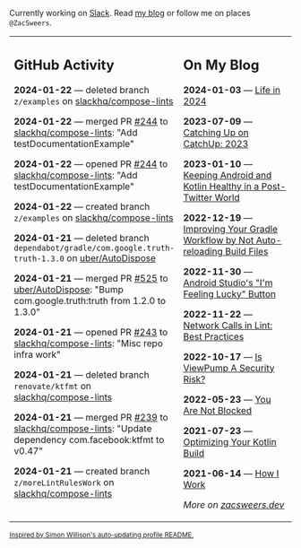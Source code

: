 Currently working on [Slack](https://slack.com/). Read [my blog](https://zacsweers.dev/) or follow me on places `@ZacSweers`.

<table><tr><td valign="top" width="60%">

## GitHub Activity
<!-- githubActivity starts -->
**2024-01-22** — deleted branch `z/examples` on [slackhq/compose-lints](https://github.com/slackhq/compose-lints)

**2024-01-22** — merged PR [#244](https://github.com/slackhq/compose-lints/pull/244) to [slackhq/compose-lints](https://github.com/slackhq/compose-lints): "Add testDocumentationExample"

**2024-01-22** — opened PR [#244](https://github.com/slackhq/compose-lints/pull/244) to [slackhq/compose-lints](https://github.com/slackhq/compose-lints): "Add testDocumentationExample"

**2024-01-22** — created branch `z/examples` on [slackhq/compose-lints](https://github.com/slackhq/compose-lints)

**2024-01-21** — deleted branch `dependabot/gradle/com.google.truth-truth-1.3.0` on [uber/AutoDispose](https://github.com/uber/AutoDispose)

**2024-01-21** — merged PR [#525](https://github.com/uber/AutoDispose/pull/525) to [uber/AutoDispose](https://github.com/uber/AutoDispose): "Bump com.google.truth:truth from 1.2.0 to 1.3.0"

**2024-01-21** — opened PR [#243](https://github.com/slackhq/compose-lints/pull/243) to [slackhq/compose-lints](https://github.com/slackhq/compose-lints): "Misc repo infra work"

**2024-01-21** — deleted branch `renovate/ktfmt` on [slackhq/compose-lints](https://github.com/slackhq/compose-lints)

**2024-01-21** — merged PR [#239](https://github.com/slackhq/compose-lints/pull/239) to [slackhq/compose-lints](https://github.com/slackhq/compose-lints): "Update dependency com.facebook:ktfmt to v0.47"

**2024-01-21** — created branch `z/moreLintRulesWork` on [slackhq/compose-lints](https://github.com/slackhq/compose-lints)
<!-- githubActivity ends -->
</td><td valign="top" width="40%">

## On My Blog
<!-- blog starts -->
**2024-01-03** — [Life in 2024](https://www.zacsweers.dev/life-in-2024/)

**2023-07-09** — [Catching Up on CatchUp: 2023](https://www.zacsweers.dev/catching-up-on-catchup-2023/)

**2023-01-10** — [Keeping Android and Kotlin Healthy in a Post-Twitter World](https://www.zacsweers.dev/keeping-android-healthy/)

**2022-12-19** — [Improving Your Gradle Workflow by Not Auto-reloading Build Files](https://www.zacsweers.dev/improving-your-workflow-by-not-auto-reloading-build-files/)

**2022-11-30** — [Android Studio's "I'm Feeling Lucky" Button](https://www.zacsweers.dev/android-studios-im-feeling-lucky-button/)

**2022-11-22** — [Network Calls in Lint: Best Practices](https://www.zacsweers.dev/network-calls-in-lint-best-practices/)

**2022-10-17** — [Is ViewPump A Security Risk?](https://www.zacsweers.dev/is-viewpump-a-security-risk/)

**2022-05-23** — [You Are Not Blocked](https://www.zacsweers.dev/you-are-not-blocked/)

**2021-07-23** — [Optimizing Your Kotlin Build](https://www.zacsweers.dev/optimizing-your-kotlin-build/)

**2021-06-14** — [How I Work](https://www.zacsweers.dev/how-i-work/)
<!-- blog ends -->
_More on [zacsweers.dev](https://zacsweers.dev/)_
</td></tr></table>

<sub><a href="https://simonwillison.net/2020/Jul/10/self-updating-profile-readme/">Inspired by Simon Willison's auto-updating profile README.</a></sub>